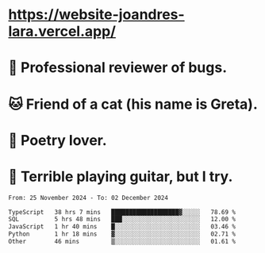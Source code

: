 # https://website-joandres-lara.vercel.app/
# 🐛 Professional reviewer of bugs.
# 🐱 Friend of a cat (his name is Greta).
# 📜 Poetry lover.
# 🎸 Terrible playing guitar, but I try.

<!--START_SECTION:waka-->

```txt
From: 25 November 2024 - To: 02 December 2024

TypeScript   38 hrs 7 mins   ███████████████████▓░░░░░   78.69 %
SQL          5 hrs 48 mins   ███░░░░░░░░░░░░░░░░░░░░░░   12.00 %
JavaScript   1 hr 40 mins    █░░░░░░░░░░░░░░░░░░░░░░░░   03.46 %
Python       1 hr 18 mins    ▓░░░░░░░░░░░░░░░░░░░░░░░░   02.71 %
Other        46 mins         ▒░░░░░░░░░░░░░░░░░░░░░░░░   01.61 %
```

<!--END_SECTION:waka-->
